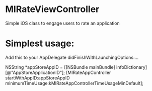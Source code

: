 # MIRateViewController
Simple iOS class to engage users to rate an application

# Simplest usage:
Add this to your AppDelegate didFinishWithLaunchingOptions:...

NSString *appStoreAppID = [[NSBundle mainBundle] infoDictionary][@"AppStoreApplicationID"];
[MIRateAppController startWithAppID:appStoreAppID minimumTimeUsage:kMIRateAppControllerTimeUsageMinDefault];

